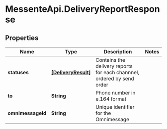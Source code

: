 # MessenteApi.DeliveryReportResponse

## Properties
Name | Type | Description | Notes
------------ | ------------- | ------------- | -------------
**statuses** | [**[DeliveryResult]**](DeliveryResult.md) | Contains the delivery reports for each channnel, ordered by send order | 
**to** | **String** | Phone number in e.164 format | 
**omnimessageId** | **String** | Unique identifier for the Omnimessage | 


